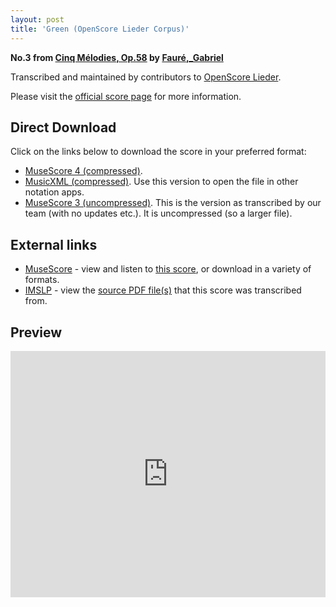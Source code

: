 ```yaml
---
layout: post
title: 'Green (OpenScore Lieder Corpus)'
---
```


__No.3 from [Cinq Mélodies, Op.58](https://fourscoreandmore.org/openscore/lieder/Faur%C3%A9,_Gabriel/Cinq_M%C3%A9lodies,_Op.58/) by [Fauré,_Gabriel](https://fourscoreandmore.org/openscore/lieder/Faur%C3%A9,_Gabriel)__

Transcribed and maintained by contributors to [OpenScore Lieder].

Please visit the [official score page] for more information.

[official score page]: https://musescore.com/openscore-lieder-corpus/scores/5627879
[OpenScore Lieder]: https://musescore.com/openscore-lieder-corpus

## Direct Download

Click on the links below to download the score in your preferred format:
- [MuseScore 4 (compressed)](https://fourscoreandmore.org/openscore/lieder/Faur%C3%A9,_Gabriel/Cinq_M%C3%A9lodies,_Op.58/3_Green.mscz).
- [MusicXML (compressed)](https://fourscoreandmore.org/openscore/lieder/Faur%C3%A9,_Gabriel/Cinq_M%C3%A9lodies,_Op.58/3_Green.mxl). Use this version to open the file in other notation apps.
- [MuseScore 3 (uncompressed)](https://raw.githubusercontent.com/OpenScore/Lieder/refs/heads/main/scores/Faur%C3%A9,_Gabriel/Cinq_M%C3%A9lodies,_Op.58/3_Green/lc5627879.mscx). This is the version as transcribed by our team (with no updates etc.). It is uncompressed (so a larger file).

## External links

- [MuseScore] - view and listen to [this score][MuseScore], or download in a variety of formats.
- [IMSLP] - view the [source PDF file(s)][IMSLP] that this score was transcribed from.

[MuseScore]: https://musescore.com/score/5627879
[IMSLP]: https://imslp.org/wiki/Special:ReverseLookup/24127

## Preview

<iframe width="100%" height="394" src="https://musescore.com/openscore-lieder-corpus/scores/5627879/embed" frameborder="0" allowfullscreen allow="autoplay; fullscreen"></iframe>
